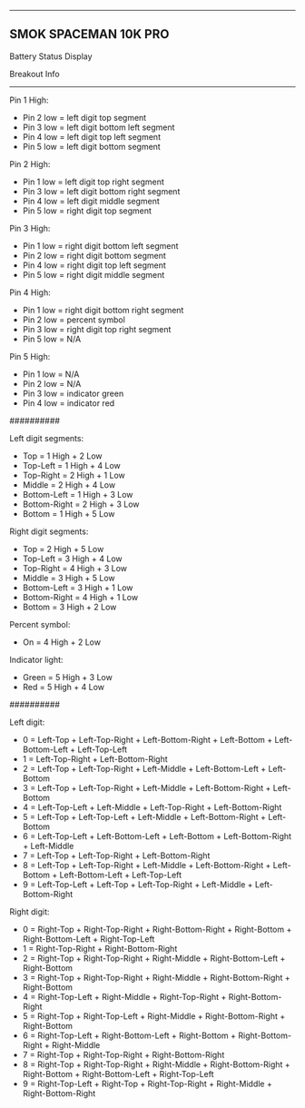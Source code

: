 ----------------------
SMOK SPACEMAN 10K PRO
----------------------

Battery Status Display

Breakout Info

----------------------

Pin 1 High:

- Pin 2 low 		= left digit top segment
- Pin 3 low 		= left digit bottom left segment
- Pin 4 low 		= left digit top left segment
- Pin 5 low 		= left digit bottom segment

Pin 2 High:

- Pin 1 low 		= left digit top right segment
- Pin 3 low 		= left digit bottom right segment
- Pin 4 low 		= left digit middle segment
- Pin 5 low 		= right digit top segment

Pin 3 High:

- Pin 1 low 		= right digit bottom left segment
- Pin 2 low 		= right digit bottom segment
- Pin 4 low 		= right digit top left segment
- Pin 5 low 		= right digit middle segment

Pin 4 High:

- Pin 1 low 		= right digit bottom right segment
- Pin 2 low 		= percent symbol
- Pin 3 low 		= right digit top right segment
- Pin 5 low 		= N/A

Pin 5 High:

- Pin 1 low 		= N/A
- Pin 2 low	  	= N/A
- Pin 3 low 		= indicator green
- Pin 4 low 		= indicator red

##########

Left digit segments:

- Top      			= 1 High + 2 Low
- Top-Left  		= 1 High + 4 Low
- Top-Right	  	= 2 High + 1 Low
- Middle			  = 2 High + 4 Low
- Bottom-Left		= 1 High + 3 Low
- Bottom-Right	= 2 High + 3 Low
- Bottom			  = 1 High + 5 Low

Right digit segments:

- Top      			= 2 High + 5 Low
- Top-Left  		= 3 High + 4 Low
- Top-Right	  	= 4 High + 3 Low
- Middle			  = 3 High + 5 Low
- Bottom-Left		= 3 High + 1 Low
- Bottom-Right	= 4 High + 1 Low
- Bottom			  = 3 High + 2 Low

Percent symbol:

- On		      	= 4 High + 2 Low

Indicator light:

- Green	    		= 5 High + 3 Low
- Red		      	= 5 High + 4 Low

##########

Left digit:

- 0		        	= Left-Top + Left-Top-Right + Left-Bottom-Right + Left-Bottom + Left-Bottom-Left + Left-Top-Left
- 1	        		= Left-Top-Right + Left-Bottom-Right
- 2			        = Left-Top + Left-Top-Right + Left-Middle + Left-Bottom-Left + Left-Bottom
- 3			        = Left-Top + Left-Top-Right + Left-Middle + Left-Bottom-Right + Left-Bottom
- 4		        	= Left-Top-Left + Left-Middle + Left-Top-Right + Left-Bottom-Right
- 5			        = Left-Top + Left-Top-Left + Left-Middle + Left-Bottom-Right + Left-Bottom
- 6			        = Left-Top-Left + Left-Bottom-Left + Left-Bottom + Left-Bottom-Right + Left-Middle
- 7		        	= Left-Top + Left-Top-Right + Left-Bottom-Right
- 8			        = Left-Top + Left-Top-Right + Left-Middle + Left-Bottom-Right + Left-Bottom + Left-Bottom-Left + Left-Top-Left
- 9		        	= Left-Top-Left + Left-Top + Left-Top-Right + Left-Middle + Left-Bottom-Right

Right digit:

- 0		        	= Right-Top + Right-Top-Right + Right-Bottom-Right + Right-Bottom + Right-Bottom-Left + Right-Top-Left
- 1		        	= Right-Top-Right + Right-Bottom-Right
- 2		        	= Right-Top + Right-Top-Right + Right-Middle + Right-Bottom-Left + Right-Bottom
- 3		        	= Right-Top + Right-Top-Right + Right-Middle + Right-Bottom-Right + Right-Bottom
- 4		        	= Right-Top-Left + Right-Middle + Right-Top-Right + Right-Bottom-Right
- 5		        	= Right-Top + Right-Top-Left + Right-Middle + Right-Bottom-Right + Right-Bottom
- 6			        = Right-Top-Left + Right-Bottom-Left + Right-Bottom + Right-Bottom-Right + Right-Middle
- 7			        = Right-Top + Right-Top-Right + Right-Bottom-Right
- 8			        = Right-Top + Right-Top-Right + Right-Middle + Right-Bottom-Right + Right-Bottom + Right-Bottom-Left + Right-Top-Left
- 9			        = Right-Top-Left + Right-Top + Right-Top-Right + Right-Middle + Right-Bottom-Right
